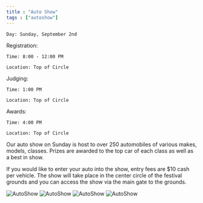 ```yaml
---
title : "Auto Show"
tags : ["autoshow"]
---
```


`Day: Sunday, September 2nd`

Registration:

`Time: 8:00 - 12:00 PM`
 
`Location: Top of Circle`

Judging:

`Time: 1:00 PM` 

`Location: Top of Circle`

Awards:

`Time: 4:00 PM` 

`Location: Top of Circle`

Our auto show on Sunday is host to over 250 automobiles of various makes, models, classes. Prizes are awarded to the top car of each class as well as a best in show.

If you would like to enter your auto into the show, entry fees are $10 cash per vehicle. The show will take place in the center circle of the festival grounds and you can access the show via the main gate to the grounds.

![AutoShow](/img/events/autoshow/autoshow1.jpg)
![AutoShow](/img/events/autoshow/autoshow2.jpg)
![AutoShow](/img/events/autoshow/autoshow3.jpg)
![AutoShow](/img/events/autoshow/autoshow4.jpg)   